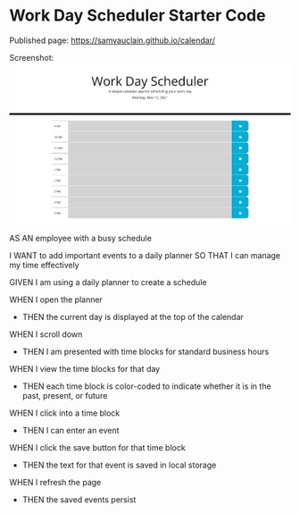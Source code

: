 # Work Day Scheduler Starter Code

Published page: https://samvauclain.github.io/calendar/

Screenshot:
<img src="./assets/img/calendar.png" alt="screenshot of calendar app">

AS AN employee with a busy schedule

I WANT to add important events to a daily planner
SO THAT I can manage my time effectively

GIVEN I am using a daily planner to create a schedule

WHEN I open the planner
- THEN the current day is displayed at the top of the calendar

WHEN I scroll down
- THEN I am presented with time blocks for standard business hours

WHEN I view the time blocks for that day
- THEN each time block is color-coded to indicate whether it is in the past, present, or future

WHEN I click into a time block
- THEN I can enter an event

WHEN I click the save button for that time block
- THEN the text for that event is saved in local storage

WHEN I refresh the page
- THEN the saved events persist
